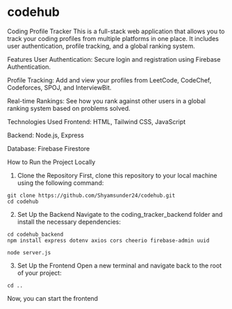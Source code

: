 # codehub
Coding Profile Tracker
This is a full-stack web application that allows you to track your coding profiles from multiple platforms in one place. It includes user authentication, profile tracking, and a global ranking system.

Features
User Authentication: Secure login and registration using Firebase Authentication.

Profile Tracking: Add and view your profiles from LeetCode, CodeChef, Codeforces, SPOJ, and InterviewBit.

Real-time Rankings: See how you rank against other users in a global ranking system based on problems solved.

Technologies Used
Frontend: HTML, Tailwind CSS, JavaScript

Backend: Node.js, Express

Database: Firebase Firestore

How to Run the Project Locally
1. Clone the Repository
First, clone this repository to your local machine using the following command:
```
git clone https://github.com/Shyamsunder24/codehub.git
cd codehub
```
2. Set Up the Backend
Navigate to the coding_tracker_backend folder and install the necessary dependencies:
```
cd codehub_backend
npm install express dotenv axios cors cheerio firebase-admin uuid
```
```
node server.js
```

3. Set Up the Frontend
Open a new terminal and navigate back to the root of your project:
```
cd ..
```
Now, you can start the frontend 

